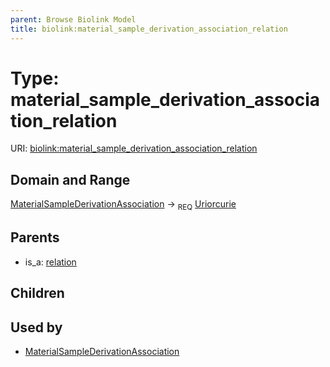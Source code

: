 ```yaml
---
parent: Browse Biolink Model
title: biolink:material_sample_derivation_association_relation
---
```


# Type: material_sample_derivation_association_relation




URI: [biolink:material_sample_derivation_association_relation](https://w3id.org/biolink/vocab/material_sample_derivation_association_relation)

## Domain and Range

[MaterialSampleDerivationAssociation](MaterialSampleDerivationAssociation.md) ->  <sub>REQ</sub> [Uriorcurie](types/Uriorcurie.md)

## Parents

 *  is_a: [relation](relation.md)

## Children


## Used by

 * [MaterialSampleDerivationAssociation](MaterialSampleDerivationAssociation.md)

